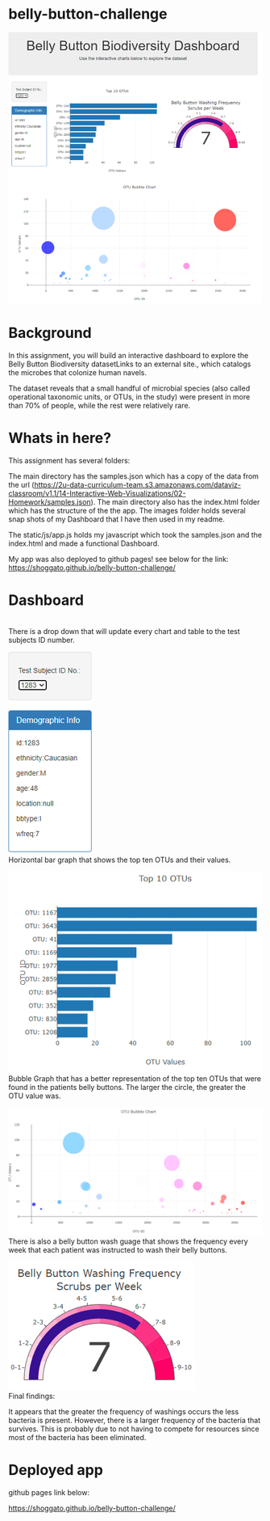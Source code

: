 # belly-button-challenge

![BellyButton_DashBoard](images/overviewDashboard.png)


# Background

In this assignment, you will build an interactive dashboard to explore the Belly Button Biodiversity datasetLinks to an external site., which catalogs the microbes that colonize human navels.

The dataset reveals that a small handful of microbial species (also called operational taxonomic units, or OTUs, in the study) were present in more than 70% of people, while the rest were relatively rare.

# Whats in here?
This assignment has several folders:

The main directory has the samples.json which has a copy of the data from the url (https://2u-data-curriculum-team.s3.amazonaws.com/dataviz-classroom/v1.1/14-Interactive-Web-Visualizations/02-Homework/samples.json).
The main directory also has the index.html folder which has the structure of the the app.  The images folder holds several snap shots of my Dashboard that I have then used in my readme.  

The static/js/app.js holds my javascript which took the samples.json and the index.html and made a functional Dashboard.

My app was also deployed to github pages! see below for the link:
https://shoggato.github.io/belly-button-challenge/


# Dashboard
<br>
There is a drop down that will update every chart and table to the test subjects ID number.
<br>

![Patient_Demographics](images/Demographicinfo_testSubjectDrop.png)
<br>
Horizontal bar graph that shows the top ten OTUs and their values.
<br>

![Horizontal_Bar](images/horizontalBar.png)
<br>
Bubble Graph that has a better representation of the top ten OTUs that were found in the patients belly buttons.  The larger the circle, the greater the OTU value was.
<br>

![Bubble_Graph](images/bubbleChart.png)
<br>
There is also a belly button wash guage that shows the frequency every week that each patient was instructed to wash their belly buttons.
<br>

![BellyButton_Wash_Gauge](images/gaugeChart.png)
<br>
Final findings:

It appears that the greater the frequency of washings occurs the less bacteria is present.  However, there is a larger frequency of the bacteria that survives.  This is probably due to not having to compete for resources since most of the bacteria has been eliminated.

# Deployed app
github pages link below:

https://shoggato.github.io/belly-button-challenge/





